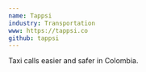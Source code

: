 ```yaml
---
name: Tappsi
industry: Transportation
www: https://tappsi.co
github: tappsi
---
```

Taxi calls easier and safer in Colombia.
